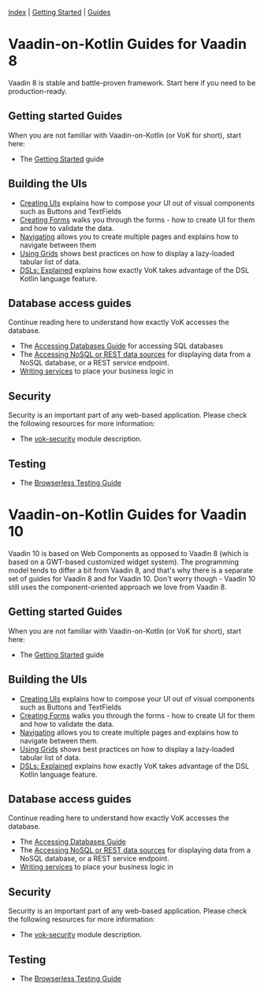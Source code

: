 [Index](index.html) | [Getting Started](gettingstarted.html) | [Guides](vok-guides.html)

# Vaadin-on-Kotlin Guides for Vaadin 8

Vaadin 8 is stable and battle-proven framework. Start here if you need to be production-ready.

## Getting started Guides

When you are not familiar with Vaadin-on-Kotlin (or VoK for short), start here:

* The [Getting Started](gettingstarted.md) guide

## Building the UIs

* [Creating UIs](creating_ui.md) explains how to compose your UI out of visual components such as Buttons and TextFields
* [Creating Forms](forms.md) walks you through the forms - how to create UI for them and how to validate the data.
* [Navigating](navigating.md) allows you to create multiple pages and explains how to navigate between them
* [Using Grids](grids.md) shows best practices on how to display a lazy-loaded tabular list of data.
* [DSLs: Explained](dsl_explained.md) explains how exactly VoK takes advantage of the DSL Kotlin language feature.

## Database access guides

Continue reading here to understand how exactly VoK accesses the database.

* The [Accessing Databases Guide](databases.md) for accessing SQL databases
* The [Accessing NoSQL or REST data sources](nosql_rest_datasources.md) for displaying data
  from a NoSQL database, or a REST service endpoint.
* [Writing services](services.md) to place your business logic in

## Security

Security is an important part of any web-based application. Please check the following resources for more information:

* The [vok-security](https://github.com/mvysny/vaadin-on-kotlin/blob/master/vok-security/README.md) module description.

## Testing

* The [Browserless Testing Guide](https://github.com/mvysny/karibu-testing)

# Vaadin-on-Kotlin Guides for Vaadin 10

Vaadin 10 is based on Web Components as opposed to Vaadin 8 (which is based
on a GWT-based customized widget system). The programming model
tends to differ a bit from Vaadin 8, and that's why there is a separate set of guides
for Vaadin 8 and for Vaadin 10. Don't worry though - Vaadin 10 still uses the
component-oriented approach we love from Vaadin 8.

## Getting started Guides

When you are not familiar with Vaadin-on-Kotlin (or VoK for short), start here:

* The [Getting Started](gettingstarted-v10.md) guide

## Building the UIs

* [Creating UIs](creating_ui-v10.md) explains how to compose your UI out of visual components such as Buttons and TextFields
* [Creating Forms](forms-v10.md) walks you through the forms - how to create UI for them and how to validate the data.
* [Navigating](https://vaadin.com/docs/v10/flow/routing/tutorial-routing-annotation.html)
  allows you to create multiple pages and explains how to navigate between them.
* [Using Grids](grids-v10.md) shows best practices on how to display a lazy-loaded tabular list of data.
* [DSLs: Explained](dsl_explained-v10.md) explains how exactly VoK takes advantage of the DSL Kotlin language feature.

## Database access guides

Continue reading here to understand how exactly VoK accesses the database.

* The [Accessing Databases Guide](databases-v10.md)
* The [Accessing NoSQL or REST data sources](nosql_rest_datasources.md) for displaying data
  from a NoSQL database, or a REST service endpoint.
* [Writing services](services.md) to place your business logic in

## Security

Security is an important part of any web-based application. Please check the following resources for more information:

* The [vok-security](https://github.com/mvysny/vaadin-on-kotlin/blob/master/vok-security/README.md) module description.

## Testing

* The [Browserless Testing Guide](https://github.com/mvysny/karibu-testing)
